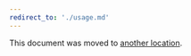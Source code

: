 ```yaml
---
redirect_to: './usage.md'
---
```


This document was moved to [another location](./usage.md).

<!-- This redirect file can be deleted after 2022-04-01 -->
<!-- Before deletion, see: https://docs.gitlab.com/ee/development/documentation/#move-or-rename-a-page -->
